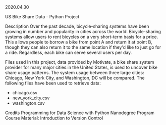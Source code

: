 2020.04.30

US Bike Share Data - Python Project

Description
Over the past decade, bicycle-sharing systems have been growing in number and popularity in cities across the world. Bicycle-sharing systems allow users to rent bicycles on a very short-term basis for a price. This allows people to borrow a bike from point A and return it at point B, though they can also return it to the same location if they'd like to just go for a ride. Regardless, each bike can serve several users per day.

Files used
In this project, data provided by Motivate, a bike share system provider for many major cities in the United States, is used to uncover bike share usage patterns. The system usage between three large cities: Chicago, New York City, and Washington, DC will be compared. The following files have been used to retrieve data:
- chicago.csv
- new_york_city.csv
- washington.csv

Credits
Programming for Data Science with Python Nanodegree Program
Course Material: Introduction to Version Control
